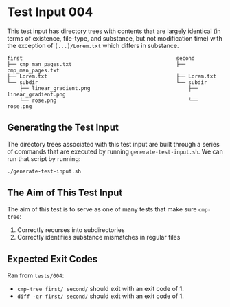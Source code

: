 # Test Input 004

This test input has directory trees with contents that are largely identical
(in terms of existence, file-type, and substance, but not modification time)
with the exception of `[...]/Lorem.txt` which differs in substance.

```
first                                                  second
├── cmp_man_pages.txt                                  ├── cmp_man_pages.txt
├── Lorem.txt                                          ├── Lorem.txt
└── subdir                                             └── subdir
    ├── linear_gradient.png                                ├── linear_gradient.png
    └── rose.png                                           └── rose.png
```

## Generating the Test Input

The directory trees associated with this test input are built through a series
of commands that are executed by running `generate-test-input.sh`. We can run
that script by running:

```bash
./generate-test-input.sh
```

## The Aim of This Test Input

The aim of this test is to serve as one of many tests that make sure
`cmp-tree`:
1. Correctly recurses into subdirectories
1. Correctly identifies substance mismatches in regular files

## Expected Exit Codes

Ran from `tests/004`:

* `cmp-tree first/ second/` should exit with an exit code of 1.
* `diff -qr first/ second/` should exit with an exit code of 1.
